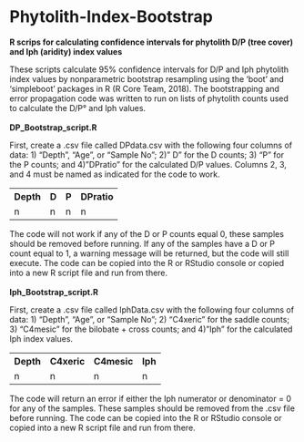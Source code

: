 # Phytolith-Index-Bootstrap
<B>R scrips for calculating confidence intervals for phytolith D/P (tree cover) and Iph (aridity) index values</B>

These scripts calculate 95% confidence intervals for D/P and Iph phytolith index values by nonparametric bootstrap resampling using the ‘boot’ and ‘simpleboot’ packages in R (R Core Team, 2018). The bootstrapping and error propagation code was written to run on lists of phytolith counts used to calculate the D/P° and Iph values.
<br>
<br>
<B>DP_Bootstrap_script.R</B>

First, create a .csv file called DPdata.csv with the following four columns of data: 1) “Depth”, “Age”, or “Sample No”; 2)” D” for the D counts; 3) “P” for the P counts; and 4)”DPratio” for the calculated D/P values. Columns 2, 3, and 4 must be named as indicated for the code to work.

<table>
  <tr>
    <th>Depth</th>
    <th> D </th>
    <th> P </th>
    <th>DPratio</th>
  </tr>
  <tr>
    <td>n</td>
    <td>n</td>
    <td>n</td>
    <td>n</td>
  </tr>
  </table>
  
The code will not work if any of the D or P counts equal 0, these samples should be removed before running. If any of the samples have a D or P count equal to 1, a warning message will be returned, but the code will still execute. The code can be copied into the R or RStudio console or copied into a new R script file and run from there.
<br>
<br>
<B>Iph_Bootstrap_script.R</B>

First, create a .csv file called IphData.csv with the following four columns of data: 1) “Depth”, “Age”, or “Sample No”; 2) “C4xeric” for the saddle counts; 3) “C4mesic” for the bilobate + cross counts; and 4)”Iph” for the calculated Iph index values.

<table>
  <tr>
    <th>Depth</th>
    <th>C4xeric</th>
    <th>C4mesic</th>
    <th>Iph </th>
  </tr>
  <tr>
    <td>n</td>
    <td>n</td>
    <td>n</td>
    <td>n</td>
  </tr>
  </table>

The code will return an error if either the Iph numerator or denominator = 0 for any of the samples. These samples should be removed from the .csv file before running. The code can be copied into the R or RStudio console or copied into a new R script file and run from there.


